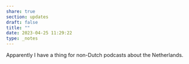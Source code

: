 ```yaml
---
share: true
section: updates
draft: false
title: ""
date: 2023-04-25 11:29:22
type: _notes
---
```


Apparently I have a thing for non-Dutch podcasts about the Netherlands.

